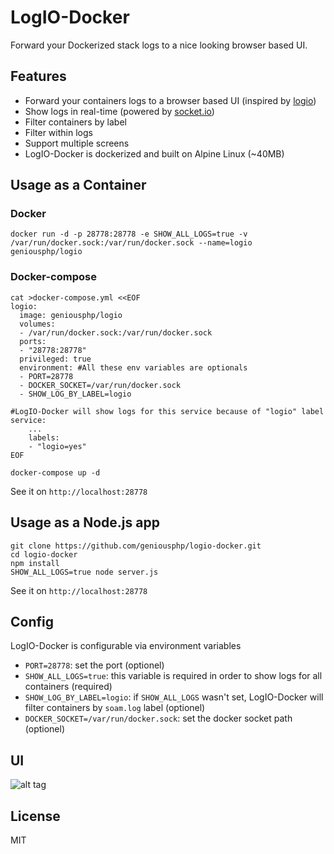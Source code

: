 # LogIO-Docker

Forward your Dockerized stack logs to a nice looking browser based UI.

## Features
* Forward your containers logs to a browser based UI (inspired by [logio](http://logio.org/))
* Show logs in real-time (powered by [socket.io](http://socket.io/))
* Filter containers by label
* Filter within logs
* Support multiple screens
* LogIO-Docker is dockerized and built on Alpine Linux (~40MB)

## Usage as a Container

### Docker

```
docker run -d -p 28778:28778 -e SHOW_ALL_LOGS=true -v /var/run/docker.sock:/var/run/docker.sock --name=logio geniousphp/logio
```

### Docker-compose

```
cat >docker-compose.yml <<EOF
logio:
  image: geniousphp/logio
  volumes:
  - /var/run/docker.sock:/var/run/docker.sock
  ports:
  - "28778:28778"
  privileged: true
  environment: #All these env variables are optionals
  - PORT=28778
  - DOCKER_SOCKET=/var/run/docker.sock 
  - SHOW_LOG_BY_LABEL=logio

#LogIO-Docker will show logs for this service because of "logio" label
service:
    ...
    labels:
    - "logio=yes"
EOF

docker-compose up -d
```

See it on `http://localhost:28778`

## Usage as a Node.js app

```
git clone https://github.com/geniousphp/logio-docker.git
cd logio-docker
npm install
SHOW_ALL_LOGS=true node server.js
```
See it on `http://localhost:28778`

## Config
LogIO-Docker is configurable via environment variables

* `PORT=28778`: set the port (optionel)
* `SHOW_ALL_LOGS=true`: this variable is required in order to show logs for all containers (required)
* `SHOW_LOG_BY_LABEL=logio`: if `SHOW_ALL_LOGS` wasn't set, LogIO-Docker will filter containers by `soam.log` label (optionel)
* `DOCKER_SOCKET=/var/run/docker.sock`: set the docker socket path (optionel)

## UI

![alt tag](https://raw.githubusercontent.com/geniousphp/soam/master/public/ui.png)

## License

MIT
